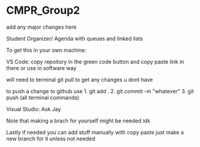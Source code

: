# CMPR_Group2

add any major changes here

Student Organizer/ Agenda with queues and linked lists

To get this in your own machine:

VS Code: copy repoitory in the green code button and copy paste link in there or use in software way

will need to terminal git pull to get any changes u dont have

to push a change to github use 1. git add . 2. git commit -m "whatever" 3. git push (all terminal commands)

Visual Studio: Ask Jay

Note that making a brach for yourself might be needed idk

Lastly if needed you can add stuff manually with copy paste just make a new branch for it unless not needed

